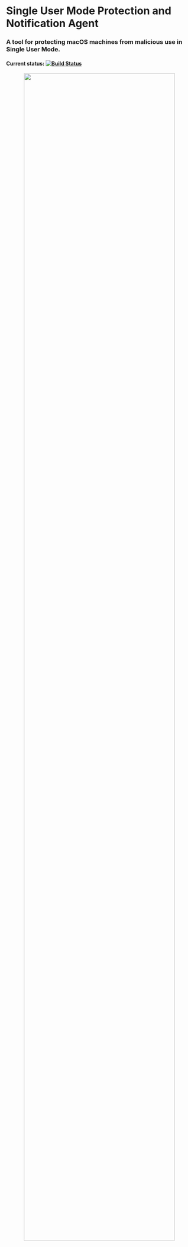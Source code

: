 # Single User Mode Protection and Notification Agent
### A tool for protecting macOS machines from malicious use in Single User Mode.
#### Current status: [![Build Status](https://travis-ci.org/ipat8/Single-User-Mode-Protection-Agent.svg?branch=master)](https://travis-ci.org/ipat8/Single-User-Mode-Protection-Agent)

<p align="center">
<img src="http://i.imgur.com/BepXsVt.jpg" width="90%"></img>
</p>
